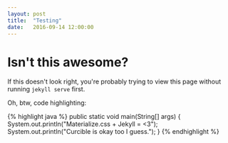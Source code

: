 ```yaml
---
layout: post
title:  "Testing"
date:   2016-09-14 12:00:00
---
```

# **Isn't this awesome?**

If this doesn't look right, you're probably trying to view this page without running `jekyll serve` first.

Oh, btw, code highlighting:

{% highlight java %}
public static void main(String[] args) {
  System.out.println("Materialize.css + Jekyll = <3");
  System.out.println("Curcible is okay too I guess.");
}
{% endhighlight %}

